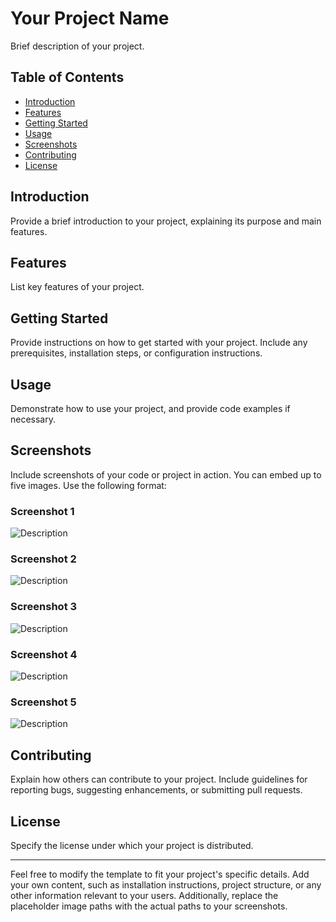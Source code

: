 # Your Project Name

Brief description of your project.

## Table of Contents
- [Introduction](#introduction)
- [Features](#features)
- [Getting Started](#getting-started)
- [Usage](#usage)
- [Screenshots](#screenshots)
- [Contributing](#contributing)
- [License](#license)

## Introduction

Provide a brief introduction to your project, explaining its purpose and main features.

## Features

List key features of your project.

## Getting Started

Provide instructions on how to get started with your project. Include any prerequisites, installation steps, or configuration instructions.

## Usage

Demonstrate how to use your project, and provide code examples if necessary.

## Screenshots

Include screenshots of your code or project in action. You can embed up to five images. Use the following format:

### Screenshot 1
![Description](path/to/screenshot-1.png)

### Screenshot 2
![Description](path/to/screenshot-2.png)

### Screenshot 3
![Description](path/to/screenshot-3.png)

### Screenshot 4
![Description](path/to/screenshot-4.png)

### Screenshot 5
![Description](path/to/screenshot-5.png)

## Contributing

Explain how others can contribute to your project. Include guidelines for reporting bugs, suggesting enhancements, or submitting pull requests.

## License

Specify the license under which your project is distributed.

---

Feel free to modify the template to fit your project's specific details. Add your own content, such as installation instructions, project structure, or any other information relevant to your users. Additionally, replace the placeholder image paths with the actual paths to your screenshots.
